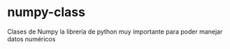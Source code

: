 # numpy-class
Clases de Numpy la librería de python muy importante para poder manejar datos numéricos
